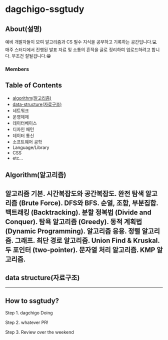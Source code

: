 # dagchigo-ssgtudy

## About(설명)
예비 개발자들이 모여 알고리즘과 CS 필수 지식을 공부하고 기록하는 공간입니다.💻  
매주 스터디에서 진행된 발표 자료 및 소통의 흔적을 글로 정리하여 업로드하려고 합니다. 무조건 잘될겁니다.😁

### Members


## Table of Contents
- [algorithm(알고리즘)](#algorithm(알고리즘))
- [data-structure(자료구조)](#data-structure(자료구조))
- 네트워크
- 운영체제
- 데이터베이스
- 디자인 패턴
- 데이터 통신
- 소프트웨어 공학
- Language/Library
- CSS
- etc...
  
## Algorithm(알고리즘)
알고리즘 기본. 
시간복잡도와 공간복잡도. 
완전 탐색 알고리즘 (Brute Force). 
DFS와 BFS. 
순열, 조합, 부분집합. 
백트래킹 (Backtracking). 
분할 정복법 (Divide and Conquer). 
탐욕 알고리즘 (Greedy). 
동적 계획법 (Dynamic Programming). 
알고리즘 응용. 
정렬 알고리즘. 
그래프. 
최단 경로 알고리즘. 
Union Find & Kruskal. 
두 포인터 (two-pointer). 
문자열 처리 알고리즘. 
KMP 알고리즘. 
---
## data structure(자료구조)

---
## How to ssgtudy?
Step 1. dagchigo Doing

Step 2. whatever PR!

Step 3. Review over the weekend
